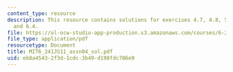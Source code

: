 ```yaml
---
content_type: resource
description: This resource contains solutions for exercises 4.7, 4.8, 5.1, 5.2, 6.1,
  and 6.4.
file: https://ol-ocw-studio-app-production.s3.amazonaws.com/courses/6-241j-dynamic-systems-and-control-spring-2011/eb8a45432f3d1cdc3b49d198fdc706e9_MIT6_241JS11_assn04_sol.pdf
file_type: application/pdf
resourcetype: Document
title: MIT6_241JS11_assn04_sol.pdf
uid: eb8a4543-2f3d-1cdc-3b49-d198fdc706e9
---
```

